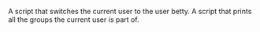 A script that switches the current user to the user betty.
A script that prints all the groups the current user is part of.
